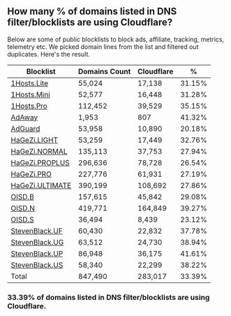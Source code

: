 ## How many % of domains listed in DNS filter/blocklists are using Cloudflare?


Below are some of public blocklists to block ads, affiliate, tracking, metrics, telemetry etc.
We picked domain lines from the list and filtered out duplicates.
Here's the result.


| Blocklist | Domains Count | Cloudflare | % |
| --- | --- | --- | --- |
| [1Hosts.Lite](https://raw.githubusercontent.com/badmojr/1Hosts/master/Lite/hosts.win) | 55,024 | 17,138 | 31.15% |
| [1Hosts.Mini](https://raw.githubusercontent.com/badmojr/1Hosts/master/mini/hosts.win) | 52,577 | 16,448 | 31.28% |
| [1Hosts.Pro](https://raw.githubusercontent.com/badmojr/1Hosts/master/Pro/hosts.win) | 112,452 | 39,529 | 35.15% |
| [AdAway](https://raw.githubusercontent.com/AdAway/adaway.github.io/master/hosts.txt) | 1,953 | 807 | 41.32% |
| [AdGuard](https://adguardteam.github.io/AdGuardSDNSFilter/Filters/filter.txt) | 53,958 | 10,890 | 20.18% |
| [HaGeZi.LIGHT](https://raw.githubusercontent.com/hagezi/dns-blocklists/main/hosts/light.txt) | 53,259 | 17,449 | 32.76% |
| [HaGeZi.NORMAL](https://raw.githubusercontent.com/hagezi/dns-blocklists/main/hosts/multi.txt) | 135,113 | 37,753 | 27.94% |
| [HaGeZi.PROPLUS](https://raw.githubusercontent.com/hagezi/dns-blocklists/main/hosts/pro.plus.txt) | 296,636 | 78,728 | 26.54% |
| [HaGeZi.PRO](https://raw.githubusercontent.com/hagezi/dns-blocklists/main/hosts/pro.txt) | 227,776 | 61,931 | 27.19% |
| [HaGeZi.ULTIMATE](https://raw.githubusercontent.com/hagezi/dns-blocklists/main/hosts/ultimate.txt) | 390,199 | 108,692 | 27.86% |
| [OISD.B](https://big.oisd.nl/dnsmasq) | 157,615 | 45,842 | 29.08% |
| [OISD.N](https://nsfw.oisd.nl/dnsmasq) | 419,771 | 164,849 | 39.27% |
| [OISD.S](https://small.oisd.nl/dnsmasq) | 36,494 | 8,439 | 23.12% |
| [StevenBlack.UF](https://raw.githubusercontent.com/StevenBlack/hosts/master/alternates/fakenews/hosts) | 60,430 | 22,832 | 37.78% |
| [StevenBlack.UG](https://raw.githubusercontent.com/StevenBlack/hosts/master/alternates/gambling/hosts) | 63,512 | 24,730 | 38.94% |
| [StevenBlack.UP](https://raw.githubusercontent.com/StevenBlack/hosts/master/alternates/porn/hosts) | 86,948 | 36,175 | 41.61% |
| [StevenBlack.US](https://raw.githubusercontent.com/StevenBlack/hosts/master/alternates/social/hosts) | 58,340 | 22,299 | 38.22% |
| Total | 847,490 | 283,017 | 33.39% |


### 33.39% of domains listed in DNS filter/blocklists are using Cloudflare.